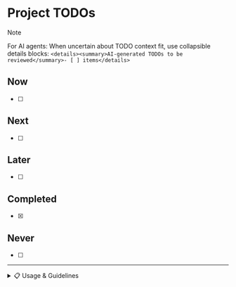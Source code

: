 # Project TODOs

> [!NOTE]
> For AI agents: When uncertain about TODO context fit, use collapsible details blocks: `<details><summary>AI-generated TODOs to be reviewed</summary>- [ ] items</details>`

## Now

- [ ]

## Next

- [ ]

## Later

- [ ]

## Completed

- [x]

## Never

- [ ]

---

<details>
<summary>📋 Usage & Guidelines</summary>

**Purpose:** Repository-specific task scratchpad outside formal ticketing (Linear)

**Use for:**

- Technical debt discovered during development
- "Gotchas" and improvement opportunities
- Repository-specific setup/tooling issues
- Refactoring opportunities

**Format:** `file/path.ts: Brief description (Impact: Performance/Security/DevEx, Effort: S/M/L)`

**Examples:**

- `src/api/users.ts: N+1 query causing slow dashboard loads (Impact: Performance, Effort: M)`
- `README.md: Missing Redis setup steps (Impact: DevEx, Effort: S)`
- `~~Real-time chat~~ -> Polling sufficient for now (Reason: Complexity vs value, Date: 2024-01-15)`

**Workflow:**

1. Add items during development (low friction)
2. Weekly review to evaluate Linear promotion
3. Monthly archival of old Completed/Never items to `TODO.ARCHIVE.md`

</details>
